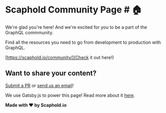 # Scaphold Community Page # :house:

We're glad you're here! And we're excited for you to be a part of the GraphQL commmunity.

Find all the resources you need to go from development to production with GraphQL.

[https://scaphold.io/community/](Check it out here!)

## Want to share your content?

[Submit a PR](https://github.com/scaphold-io/scaphold-community/pulls) or [send us an email](mailto:community@scaphold.io?body=Thanks%20for%20contributing%21%0A%0ASend%20us%20a%20message%20outlining%20your%20idea%20or%20join%20us%20on%20Slack%20at%20https%3A%2F%2Fscapholdslackin.herokuapp.com%20and%20contact%20%40michael%20or%20%40vince.%0A%0AThis%20site%20is%20also%20entirely%20open%20source%20so%20feel%20free%20to%20submit%20a%20pull%20request%20directly%20to%20GitHub%20%28https%3A%2F%2Fgithub.com%2Fscaphold-io%2Fscaphold-community%2Fpulls%29%21%0A%0AThanks%21&subject=I%27d%20Like%20To%20Contribute%21)!

We use Gatsby.js to power this page! Read more about it [here](https://github.com/gatsbyjs/gatsby).

**Made with :heart: by Scaphold.io**
